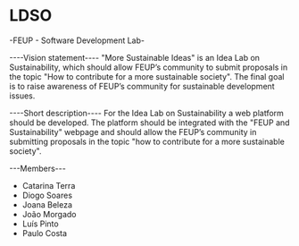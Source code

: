 # LDSO

-FEUP - Software Development Lab-

----Vision statement----
"More Sustainable Ideas" is an Idea Lab on Sustainability, which should allow FEUP’s community to submit proposals in the topic "How to contribute for a more sustainable society". The final goal is to raise awareness of FEUP’s community for sustainable development issues.

----Short description----
For the Idea Lab on Sustainability a web platform should be developed. The platform should be integrated with the "FEUP and Sustainability" webpage and should allow the FEUP’s community in submitting proposals in the topic "how to contribute for a more sustainable society".

---Members---
- Catarina Terra
- Diogo Soares
- Joana Beleza
- João Morgado
- Luís Pinto
- Paulo Costa

